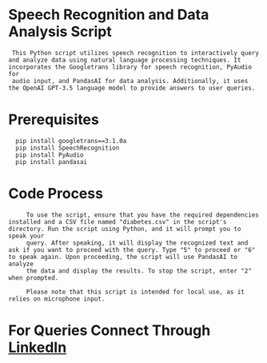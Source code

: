 # Speech Recognition and Data Analysis Script

     This Python script utilizes speech recognition to interactively query and analyze data using natural language processing techniques. It incorporates the Googletrans library for speech recognition, PyAudio for 
     audio input, and PandasAI for data analysis. Additionally, it uses the OpenAI GPT-3.5 language model to provide answers to user queries.

# Prerequisites
      pip install googletrans==3.1.0a
      pip install SpeechRecognition
      pip install PyAudio
      pip install pandasai

# Code Process

         To use the script, ensure that you have the required dependencies installed and a CSV file named "diabetes.csv" in the script's directory. Run the script using Python, and it will prompt you to speak your 
         query. After speaking, it will display the recognized text and ask if you want to proceed with the query. Type "5" to proceed or "6" to speak again. Upon proceeding, the script will use PandasAI to analyze 
         the data and display the results. To stop the script, enter "2" when prompted.
         
         Please note that this script is intended for local use, as it relies on microphone input.

# For Queries Connect Through  [LinkedIn](https://www.linkedin.com/in/praveen-n-2b4004223/) 
   
